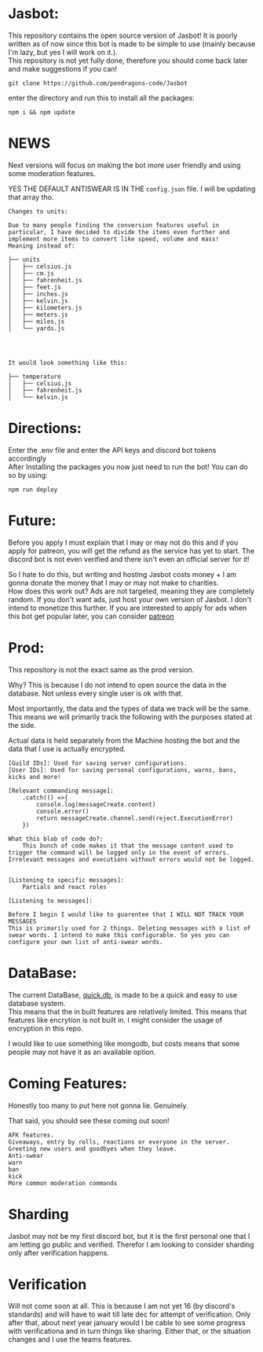 # Jasbot:

This repository contains the open source version of Jasbot! It is poorly written as of now since this bot is made to be simple to use (mainly because I'm lazy, but yes I will work on it.).		
This repository is not yet fully done, therefore you should come back later and make suggestions if you can!		

```
git clone https://github.com/pendragons-code/Jasbot
```
enter the directory and run this to install all the packages:		
```
npm i && npm update
```

# NEWS
Next versions will focus on making the bot more user friendly and using some moderation features.

YES THE DEFAULT ANTISWEAR IS IN THE `config.json` file. I will be updating that array tho.
```
Changes to units:

Due to many people finding the conversion features useful in particular, I have decided to divide the items even further and implement more items to convert like speed, volume and mass!
Meaning instead of:

├── units
│   ├── celsius.js
│   ├── cm.js
│   ├── fahrenheit.js
│   ├── feet.js
│   ├── inches.js
│   ├── kelvin.js
│   ├── kilometers.js
│   ├── meters.js
│   ├── miles.js
│   └── yards.js




It would look something like this:

├── temperature
│   ├── celsius.js
│   ├── fahrenheit.js
│   └── kelvin.js
```





# Directions:
Enter the .env file and enter the API keys and discord bot tokens accordingly				
After Installing the packages you now just need to run the bot! You can do so by using:			
```
npm run deploy
```

# Future:
Before you apply I must explain that I may or may not do this and if you apply for patreon, you will get the refund as the service has yet to start. The discord bot is not even verified and there isn't even an official server for it!

So I hate to do this, but writing and hosting Jasbot costs money + I am gonna donate the money that I may or may not make to charities.		
How does this work out? Ads are not targeted, meaning they are completely random. If you don't want ads, just host your own version of Jasbot. I don't intend to monetize this further. If you are interested to apply for ads when this bot get popular later, you can consider [patreon](https://www.patreon.com/Pendragonscode/membership)

# Prod:
This repository is not the exact same as the prod version.				

Why? This is because I do not intend to open source the data in the database. Not unless every single user is ok with that.					

Most importantly, the data and the types of data we track will be the same. This means we will primarily track the following with the purposes stated at the side.				

Actual data is held separately from the Machine hosting the bot and the data that I use is actually encrypted.					
```
[Guild IDs]: Used for saving server configurations.
[User IDs]: Used for saving personal configurations, warns, bans, kicks and more!

[Relevant commanding message]: 
	.catch(() =>{
		console.log(messageCreate.content)
		console.error()
		return messageCreate.channel.send(reject.ExecutionError)
	})

What this blob of code do?:
	This bunch of code makes it that the message content used to trigger the command will be logged only in the event of errors. Irrelevant messages and executions without errors would not be logged.


[Listening to specific messages]:
	Partials and react roles

[Listening to messages]:

Before I begin I would like to guarentee that I WILL NOT TRACK YOUR MESSAGES
This is primarily used for 2 things. Deleting messages with a list of swear words. I intend to make this configurable. So yes you can configure your own list of anti-swear words.
```

# DataBase:
The current DataBase, [quick.db](https://github.com/plexidev/quick.db/issues/250), is made to be a quick and easy to use database system.				
This means that the in built features are relatively limited. This means that features like encrytion is not built in. I might consider the usage of encryption in this repo.				

I would like to use something like mongodb, but costs means that some people may not have it as an available option.			

# Coming Features:
Honestly too many to put here not gonna lie. Genuinely.					

That said, you should see these coming out soon!			

```
AFK features.
Giveaways, entry by rolls, reactions or everyone in the server.
Greeting new users and goodbyes when they leave.
Anti-swear
warn
ban
kick
More common moderation commands
```

# Sharding
Jasbot may not be my first discord bot, but it is the first personal one that I am letting go public and verified. Therefor I am looking to consider sharding only after verification happens.

# Verification
Will not come soon at all. This is because I am not yet 16 (by discord's standards) and will have to wait till late dec for attempt of verification.
Only after that, about next year january would I be cable to see some progress with verificationa and in turn things like sharing. Either that, or the situation changes and I use the teams features.

